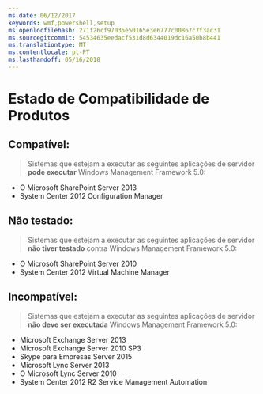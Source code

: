 ```yaml
---
ms.date: 06/12/2017
keywords: wmf,powershell,setup
ms.openlocfilehash: 271f26cf97035e50165e3e6777c00867c7f3ac31
ms.sourcegitcommit: 54534635eedacf531d8d6344019dc16a50b8b441
ms.translationtype: MT
ms.contentlocale: pt-PT
ms.lasthandoff: 05/16/2018
---
```

# <a name="product-compatibility-status"></a>Estado de Compatibilidade de Produtos

## <a name="compatible"></a>Compatível:
> Sistemas que estejam a executar as seguintes aplicações de servidor **pode executar** Windows Management Framework 5.0:

- O Microsoft SharePoint Server 2013
- System Center 2012 Configuration Manager

## <a name="not-tested"></a>Não testado:
> Sistemas que estejam a executar as seguintes aplicações de servidor **não tiver testado** contra Windows Management Framework 5.0:

- O Microsoft SharePoint Server 2010
- System Center 2012 Virtual Machine Manager

## <a name="incompatible"></a>Incompatível:
> Sistemas que estejam a executar as seguintes aplicações de servidor **não deve ser executada** Windows Management Framework 5.0:

- Microsoft Exchange Server 2013
- Microsoft Exchange Server 2010 SP3
- Skype para Empresas Server 2015
- Microsoft Lync Server 2013
- O Microsoft Lync Server 2010
- System Center 2012 R2 Service Management Automation
